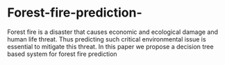 # Forest-fire-prediction-
Forest fire is a disaster that causes economic and ecological damage and human life threat. Thus predicting such critical environmental issue is essential to mitigate this threat. In this paper we propose a decision tree based system for forest fire prediction
